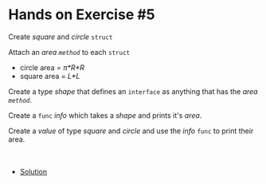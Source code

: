 # Hands on Exercise #5

Create _square_ and _circle_ `struct`

Attach an _area `method`_ to each `struct`
* circle area = _π\*R\*R_
* square area = _L\*L_

Create a type _shape_ that defines an `interface` as anything that has the _area `method`_.

Create a `func` _info_ which takes a _shape_ and prints it's _area_.

Create a _value_ of type _square_ and _circle_ and use the _info_ `func` to print their area.
    <br><br><br> 
   * [Solution](main.go)